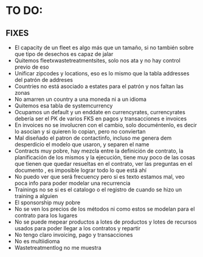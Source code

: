 # TO DO:
## FIXES
- El capacity de un fleet es algo más que un tamaño, si no también sobre que tipo de desechos es capaz de jalar
- Quitemos fleetxwastetreatmentsites, solo nos ata y no hay control previo de eso
- Unificar zipcodes y locations, eso es lo mismo que la tabla addresses del patrón de addreses
- Countries no está asociado a estates para el patrón y nos faltan las zonas
- No amarren un country a una moneda ni a un idioma
- Quitemos esa tabla de systemcurrency
- Ocupamos un default y un enddate en currencyrates, currencyrates debería ser el PK de varios FKS en pagos y transacciones e invoices
- En invoices no se involucren con el cambio, solo documéntenlo, es decir lo asocian y si quieren lo copian, pero no conviertan
- Mal diseñado el patron de contactinfo, incluso me genera dem desperdicio el modelo que usaron, y separen el name
- Contracts muy pobre, hay mezcla entre la definición de contrato, la planificación de los mismos y la ejecución, tiene muy poco de las cosas que tienen que quedar resueltas en el contrato, ver las preguntas en el documento , es imposible lograr todo lo que está ahí
- No puedo ver que será frecuency pero si es texto estamos mal, veo poca info para poder modelar una recurrencia
- Trainings no se si es el catalogo o el registro de cuando se hizo un training a alguien
- El sponsorship muy pobre
- No se ven los precios de los métodos ni como estos se modelan para el contrato para los lugares
- No se puede mepear productos a lotes de productos y lotes de recursos usados para poder llegar a los contratos y repartir
- No tengo claro invoicing, pago y transacciones
- No es multiidioma 
- Wastetreatmentlog no me muestra 
